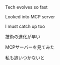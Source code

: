 Tech evolves so fast

Looked into MCP server

I must catch up too


技術の進化が早い

MCPサーバーを見てみた

私も追いつかないと